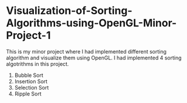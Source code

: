 # Visualization-of-Sorting-Algorithms-using-OpenGL-Minor-Project-1
This is my minor project where I had implemented different sorting algorithm and visualize them using OpenGL.
I had implemented 4 sorting algotrithms in this project.
1. Bubble Sort
2. Insertion Sort
3. Selection Sort
4. Ripple Sort
